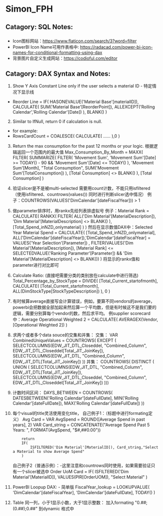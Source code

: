 # Simon_FPH
## Catagory: SQL Notes:
###
- Icon图标网站：https://www.flaticon.com/search/3?word=filter
- PowerBI Icon Name可用作表格中: https://radacad.com/power-bi-icon-names-for-conditional-formatting-using-dax
- 背景图片自定义生成网站：https://codioful.com/editor
  
###
<!-- placeholder -->



## Catagory: DAX Syntax and Notes:
1. Show Y Axis Constant Line only if the user selects a material ID - 特定情况下显示线
- Reorder Line = IF(
    HASONEVALUE('Material Base'[materialID]),
    CALCULATE(
    SUM('Material Base'[ReorderPoint]),
        ALLEXCEPT('Rolling Calendar','Rolling Calendar'[Date])
        ), BLANK()
        )
2. Similar to IfNull, return 0 if calculation is null.
- for example:
 - RowsCardCount = COALESCE(
        CALCULATE( ......
    ),0
    )


3. Return the max consumption for the past 12 months or your logic. 根据逻辑返回一个范围内的最大值
Max_Consumption_By_Month = 
MAXX(
    FILTER(
        SUMMARIZE(
            FILTER(
                'Movement Sum',
                'Movement Sum'[Date] >= TODAY() - 90 && 'Movement Sum'[Date] <= TODAY()
            ),
            'Movement Sum'[Month], 
            "Total Consumption", SUM('Movement Sum'[TotalConsumption])
        ),
        [Total Consumption] <> BLANK()
    ),
    [Total Consumption]
)

4. 验证slicer是不是被multi-selected 需要用count计数，不能只用isfiltered （使用isfiltered、countrows(values()) 同时进行判断slicer选中情况）
   例子：COUNTROWS(VALUES('DimCalendar'[dateFiscalYear])) > 1

5. 做parameter排序时，用rankx先给列表排虚拟号
   例子：Material Rank = 
    CALCULATE(
        RANKX(
            FILTER(
                ALL('Dim Material'[MaterialDescription]), 
                'Dim Material'[MaterialDescription] <> BLANK()
            ),
            [Total_Spend_inNZD_onlymaterial]
        )
    )
   然后在显示数值DAX中：Selected Year Material Spend = CALCULATE(
                        [Total_Spend_inNZD_onlymaterial], ALL('DimCalendar'[dateFiscalYear]),'DimCalendar'[dateFiscalYear] = VALUES('Year Selection'[Parameter])
                        , FILTER(VALUES('Dim Material'[MaterialDescription]), 
                        [Material Rank] <= SELECTEDVALUE('Ranking Parameter'[Parameter]) && 'Dim Material'[MaterialDescription] <> BLANK())
                    ) 将显示的rankx值和parameter进行对比即可
   
6. Calculate Ratio: (直接吧需要分类的类别放在calculate中进行筛选)
   Total_Percentage_by_StockType = 
        DIVIDE(
            [Total_Current_startofmonth],
            CALCULATE(
                [Total_Current_startofmonth],
                ALL(DimStockType[StockTypeDescription])
            ),
            0
        )

7. 有时候算average直接写会计算错误，例如，要算不同vendors的average，powerbi会把数据全部加起来然后算一个平均数，但是有时候这不是我们要的逻辑，需要分别算每个vendor的数，然后求平均。
   例supplier scorecard中：Average Operational Weighted 2 = 
        CALCULATE(
            AVERAGEX(Vendor, [Operational Weighted 2])
        )

8. 求两个或者多个data souce的交集和并集：
   交集：
       VAR CombinedUniqueValues = 
            COUNTROWS(
                EXCEPT (
                SELECTCOLUMNS(EDW_JIT_DTL_Closeddel, "Combined_Column", EDW_JIT_DTL_Closeddel[Total_JIT_JoinKey]),
                SELECTCOLUMNS(EDW_JIT_DTL, "Combined_Column", EDW_JIT_DTL[Total_JIT_JoinKey])
            ))
    并集：
           COUNTROWS(
            DISTINCT (
            UNION (
                SELECTCOLUMNS(EDW_JIT_DTL, "Combined_Column", EDW_JIT_DTL[Total_JIT_JoinKey]),
                SELECTCOLUMNS(EDW_JIT_DTL_Closeddel, "Combined_Column", EDW_JIT_DTL_Closeddel[Total_JIT_JoinKey])
            )))
       
9. 计数时间区间：
    DAYS_BETWEEN = COUNTROWS(
            DATESBETWEEN('Rolling Calendar'[dateFullDate],
            MIN('Rolling Calendar'[dateFullDate]),
            MAX('Rolling Calendar'[dateFullDate])
        ))

10. 每个visual的title灵活使用变化title，
    自己例子1：（标题中进行formating定义）
            Avg Card = 
            VAR AvgSpend = ROUND([Average Spend in past years], 2)
            VAR Card_string =
                CONCATENATE("Average Spend Past 5 Years: ", FORMAT(AvgSpend, "$#,##0.00"))
                
            return  
            IF(
                ISFILTERED('Dim Material'[MaterialID]), Card_string,"Select a Material to show Average Spend"
            )
    
    自己例子2（普通示例）：-这里注意和countrows同时使用，如果需要验证只有一个slicer被选中
        Order UoM Card = IF(
                ISFILTERED('Dim Material'[MaterialID]), VALUES(PIR[OrderUOM]), "Select Material"
            )

11. PowerBI Loopup DAX: - 简单版
    FiscalYear_lookup = 
    LOOKUPVALUE(
        'DimCalendar'[dateFiscalYear], 
        'DimCalendar'[dateFullDate], TODAY()
    )

12. Table 同一列，小于1显示小数，大于1显示整数：
    加入formating "0.##;(0.##);0.##" 到dynamic 格式中
